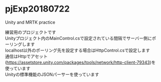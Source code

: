 # pjExp20180722
Unity and MRTK practice

練習用のプロジェクトです  
Unityプロジェクト内のMainControl.csで設定されている間隔でサーバー側にポーリングします  
localhost以外のポーリング先を設定する場合はHttpControl.csで設定します  
通信はHttpでアセット(https://assetstore.unity.com/packages/tools/network/http-client-79343)を使っています  
Unityの標準機能のJSONパーサーを使っています
